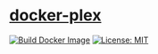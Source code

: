 # [docker-plex][github-repo]

[![Build Docker Image](https://github.com/revgen/docker/actions/workflows/docker-plex.yml/badge.svg)](https://github.com/revgen/docker/actions/workflows/docker-plex.yml)
[![License: MIT](https://img.shields.io/badge/License-MIT-yellow.svg)](https://opensource.org/licenses/MIT)

[transmission-hub]: https://hub.docker.com/r/rev9en/plex/
[github-repo]: https://github.com/revgen/docker/docker-plex/
